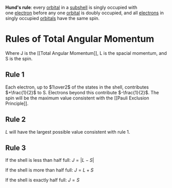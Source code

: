 **Hund's rule**: every [orbital](https://www.chem.purdue.edu/jmol/gloss/orbital.html) in a [subshell](https://www.chem.purdue.edu/jmol/gloss/subshell.html) is singly occupied with one [electron](https://www.chem.purdue.edu/jmol/gloss/electron.html) before any one [orbital](https://www.chem.purdue.edu/jmol/gloss/orbital.html) is doubly occupied, and all [electrons](https://www.chem.purdue.edu/jmol/gloss/electron.html) in singly occupied [orbitals](https://www.chem.purdue.edu/jmol/gloss/orbital.html) have the same spin.

# Rules of Total Angular Momentum
Where J is the [[Total Angular Momentum]], L is the spacial momentum, and S is the spin.
## Rule 1
Each electron, up to $1\over2$ of the states in the shell, contributes $+\frac{1}{2}$ to S. Electrons beyond this contribute $-\frac{1}{2}$. 
The spin will be the maximum value consistent with the [[Pauli Exclusion Principle]].

## Rule 2
$L$ will have the largest possible value consistent with rule 1.

## Rule 3
If the shell is less than half full: $J = |L-S|$

If the shell is more than half full: $J = L + S$

If the shell is exactly half full: $J = S$

